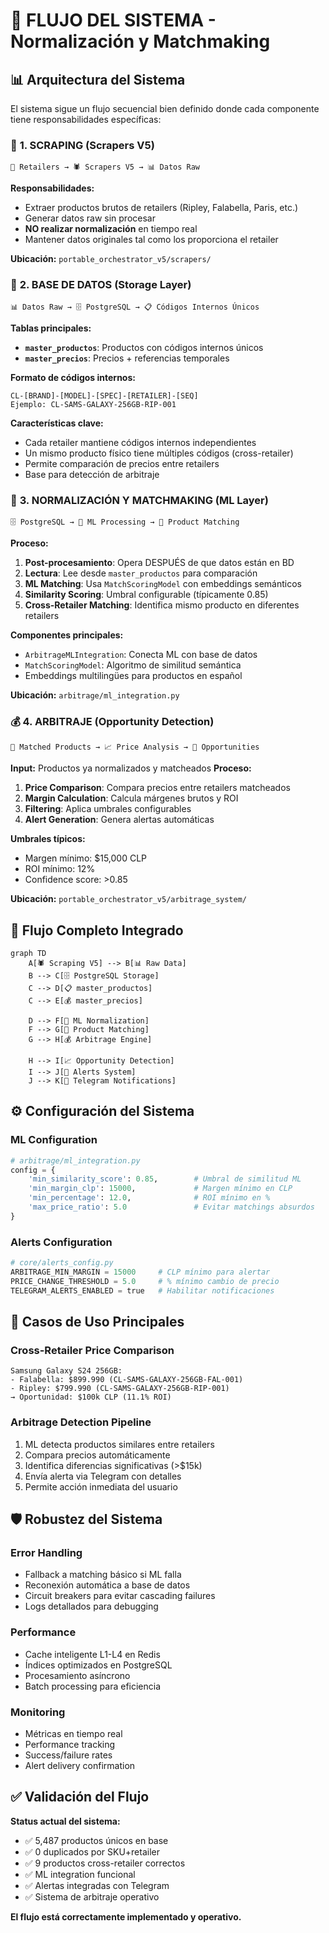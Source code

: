 # 🔄 FLUJO DEL SISTEMA - Normalización y Matchmaking

## 📊 Arquitectura del Sistema

El sistema sigue un flujo secuencial bien definido donde cada componente tiene responsabilidades específicas:

### 🚀 **1. SCRAPING (Scrapers V5)**

```
📱 Retailers → 🕷️ Scrapers V5 → 📊 Datos Raw
```

**Responsabilidades:**
- Extraer productos brutos de retailers (Ripley, Falabella, Paris, etc.)
- Generar datos raw sin procesar 
- **NO realizar normalización** en tiempo real
- Mantener datos originales tal como los proporciona el retailer

**Ubicación:** `portable_orchestrator_v5/scrapers/`

### 💾 **2. BASE DE DATOS (Storage Layer)**

```
📊 Datos Raw → 🗄️ PostgreSQL → 📋 Códigos Internos Únicos
```

**Tablas principales:**
- **`master_productos`**: Productos con códigos internos únicos
- **`master_precios`**: Precios + referencias temporales

**Formato de códigos internos:**
```
CL-[BRAND]-[MODEL]-[SPEC]-[RETAILER]-[SEQ]
Ejemplo: CL-SAMS-GALAXY-256GB-RIP-001
```

**Características clave:**
- Cada retailer mantiene códigos internos independientes
- Un mismo producto físico tiene múltiples códigos (cross-retailer)
- Permite comparación de precios entre retailers
- Base para detección de arbitraje

### 🤖 **3. NORMALIZACIÓN Y MATCHMAKING (ML Layer)**

```
🗄️ PostgreSQL → 🧠 ML Processing → 🔗 Product Matching
```

**Proceso:**
1. **Post-procesamiento**: Opera DESPUÉS de que datos están en BD
2. **Lectura**: Lee desde `master_productos` para comparación
3. **ML Matching**: Usa `MatchScoringModel` con embeddings semánticos
4. **Similarity Scoring**: Umbral configurable (típicamente 0.85)
5. **Cross-Retailer Matching**: Identifica mismo producto en diferentes retailers

**Componentes principales:**
- `ArbitrageMLIntegration`: Conecta ML con base de datos
- `MatchScoringModel`: Algoritmo de similitud semántica
- Embeddings multilingües para productos en español

**Ubicación:** `arbitrage/ml_integration.py`

### 💰 **4. ARBITRAJE (Opportunity Detection)**

```
🔗 Matched Products → 📈 Price Analysis → 🚨 Opportunities
```

**Input:** Productos ya normalizados y matcheados
**Proceso:**
1. **Price Comparison**: Compara precios entre retailers matcheados
2. **Margin Calculation**: Calcula márgenes brutos y ROI
3. **Filtering**: Aplica umbrales configurables
4. **Alert Generation**: Genera alertas automáticas

**Umbrales típicos:**
- Margen mínimo: $15,000 CLP
- ROI mínimo: 12%
- Confidence score: >0.85

**Ubicación:** `portable_orchestrator_v5/arbitrage_system/`

## 🔄 **Flujo Completo Integrado**

```mermaid
graph TD
    A[🕷️ Scraping V5] --> B[📊 Raw Data]
    B --> C[🗄️ PostgreSQL Storage]
    C --> D[📋 master_productos]
    C --> E[💰 master_precios]
    
    D --> F[🤖 ML Normalization]
    F --> G[🔗 Product Matching]
    G --> H[💰 Arbitrage Engine]
    
    H --> I[📈 Opportunity Detection]
    I --> J[🚨 Alerts System]
    J --> K[📱 Telegram Notifications]
```

## ⚙️ **Configuración del Sistema**

### ML Configuration
```python
# arbitrage/ml_integration.py
config = {
    'min_similarity_score': 0.85,        # Umbral de similitud ML
    'min_margin_clp': 15000,             # Margen mínimo en CLP
    'min_percentage': 12.0,              # ROI mínimo en %
    'max_price_ratio': 5.0               # Evitar matchings absurdos
}
```

### Alerts Configuration
```python
# core/alerts_config.py
ARBITRAGE_MIN_MARGIN = 15000     # CLP mínimo para alertar
PRICE_CHANGE_THRESHOLD = 5.0     # % mínimo cambio de precio
TELEGRAM_ALERTS_ENABLED = true   # Habilitar notificaciones
```

## 🎯 **Casos de Uso Principales**

### **Cross-Retailer Price Comparison**
```
Samsung Galaxy S24 256GB:
- Falabella: $899.990 (CL-SAMS-GALAXY-256GB-FAL-001)
- Ripley: $799.990 (CL-SAMS-GALAXY-256GB-RIP-001)
→ Oportunidad: $100k CLP (11.1% ROI)
```

### **Arbitrage Detection Pipeline**
1. ML detecta productos similares entre retailers
2. Compara precios automáticamente
3. Identifica diferencias significativas (>$15k)
4. Envía alerta via Telegram con detalles
5. Permite acción inmediata del usuario

## 🛡️ **Robustez del Sistema**

### **Error Handling**
- Fallback a matching básico si ML falla
- Reconexión automática a base de datos
- Circuit breakers para evitar cascading failures
- Logs detallados para debugging

### **Performance**
- Cache inteligente L1-L4 en Redis
- Índices optimizados en PostgreSQL
- Procesamiento asíncrono
- Batch processing para eficiencia

### **Monitoring**
- Métricas en tiempo real
- Performance tracking
- Success/failure rates
- Alert delivery confirmation

## ✅ **Validación del Flujo**

**Status actual del sistema:**
- ✅ 5,487 productos únicos en base
- ✅ 0 duplicados por SKU+retailer
- ✅ 9 productos cross-retailer correctos
- ✅ ML integration funcional
- ✅ Alertas integradas con Telegram
- ✅ Sistema de arbitraje operativo

**El flujo está correctamente implementado y operativo.**